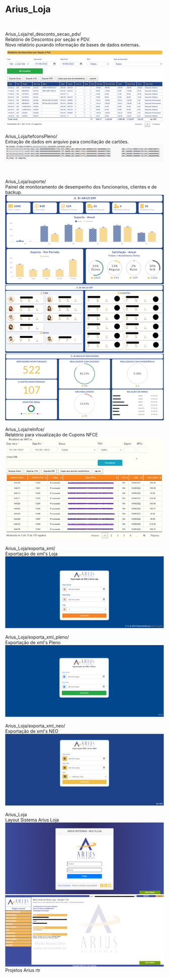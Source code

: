# Arius_Loja
<br><br>
Arius_Loja/rel_desconto_secao_pdv/<br>
Relatório de Descontos por seção e PDV.<br>
Novo relatório puxando informação de bases de dados externas.
<img src="/rel_desconto_secao_pdv/Capturadetela.png" alt="img"/>
<br><br>
Arius_Loja/tefconsPleno/<br>
Extração de dados em arquivo para conciliação de cartões.<br>
<img src="/tefconsPleno/tefcons.png" alt="img"/>
<br><br>
<br><br>
Arius_Loja/suporte/<br>
Painel de monitoramento de desempenho dos funcionarios, clientes e de backup.<br>
<img src="/suporte/bi_erp1.png" alt="img"/>
<img src="/suporte/bi_erp2.png" alt="img"/>
<img src="/suporte/bi_backup.png" alt="img"/>
<br><br>
Arius_Loja/relnfce/<br>
Relatório para visualização de Cupons NFCE <br>
<img src="/relnfce/relnfce.png" alt="img"/>
<br><br>
Arius_Loja/exporta_xml/<br>
Exportação de xml's Loja <br>
<img src="/exporta_xml/exporta_xml_loja.png" alt="img"/>
<br><br>
Arius_Loja/exporta_xml_pleno/<br>
Exportação de xml's Pleno <br>
<img src="/exporta_xml_pleno/exporta_xml_pleno.png" alt="img"/>
<br><br>
Arius_Loja/exporta_xml_neo/<br>
Exportação de xml's NEO <br>
<img src="/exporta_xml_neo/exporta_neo.png" alt="img"/>
<br><br>
Arius_Loja<br>
Layout Sistema Arius Loja <br>
<img src="tela_login.png" alt="img"/>
<img src="tela_principal.png" alt="img"/>
<br>
 Projetos Arius rtr
